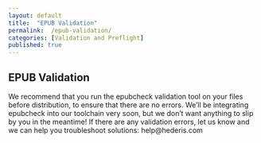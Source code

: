 ```yaml
---
layout: default
title:  "EPUB Validation"
permalink:  /epub-validation/
categories: [Validation and Preflight]
published: true
---
```


<section data-type="chapter" class="hsecchapter" data-hederis-type="hsecchapter" id="epub-validation" data-pi-attrs="id: epub-validation" role="doc-chapter" title="EPUB Validation"><h1 data-hederis-type="hblkchaptitle" class="hblkchaptitle" id="pF0wucXxg">EPUB Validation</h1>
    <p class="hblkp" data-hederis-type="hblkp" id="peLpGEvSk">We recommend that you run the epubcheck validation tool on your files before distribution, to ensure that there are no errors. We&#8217;ll be integrating epubcheck into our toolchain very soon, but we don&#8217;t want anything to slip by you in the meantime! If there are any validation errors, let us know and we can help you troubleshoot solutions: help@hederis.com</p>
    </section>
    